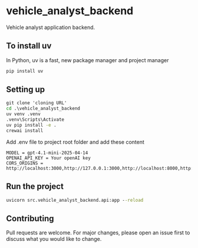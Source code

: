 # vehicle_analyst_backend

Vehicle analyst application backend.

## To install uv

In Python, uv is a fast, new package manager and project manager 

```cmd
pip install uv
```

## Setting up

```cmd
git clone 'cloning URL'
cd .\vehicle_analyst_backend
uv venv .venv
.venv\Scripts\Activate
uv pip install -e .
crewai install
```

Add .env file to project root folder and add these content
```text
MODEL = gpt-4.1-mini-2025-04-14
OPENAI_API_KEY = Your openAI key
CORS_ORIGINS = http://localhost:3000,http://127.0.0.1:3000,http://localhost:8000,http://192.168.1.20:3000
```

## Run the project

```cmd
uvicorn src.vehicle_analyst_backend.api:app --reload
```

## Contributing

Pull requests are welcome. For major changes, please open an issue first
to discuss what you would like to change.
